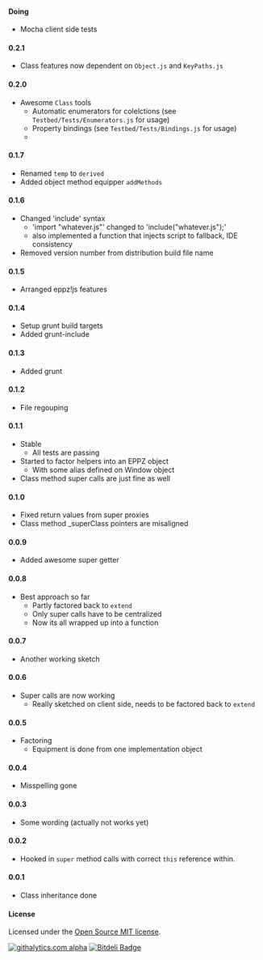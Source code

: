 #### Doing

+ Mocha client side tests


#### 0.2.1

+ Class features now dependent on `Object.js` and `KeyPaths.js`


#### 0.2.0

+ Awesome `Class` tools
    + Automatic enumerators for colelctions (see `Testbed/Tests/Enumerators.js` for usage)
    + Property bindings (see `Testbed/Tests/Bindings.js` for usage)
    +

#### 0.1.7

+ Renamed `temp` to `derived`
+ Added object method equipper `addMethods`


#### 0.1.6

+ Changed 'include' syntax
    + 'import "whatever.js"' changed to 'include("whatever.js");'
    + also implemented a function that injects script to fallback, IDE consistency
+ Removed version number from distribution build file name


#### 0.1.5

+ Arranged eppz!js features


#### 0.1.4

+ Setup grunt build targets
+ Added grunt-include


#### 0.1.3

+ Added grunt


#### 0.1.2

+ File regouping


#### 0.1.1

+ Stable
  + All tests are passing
+ Started to factor helpers into an EPPZ object
  + With some alias defined on Window object
+ Class method super calls are just fine as well


#### 0.1.0

+ Fixed return values from super proxies
+ Class method _superClass pointers are misaligned


#### 0.0.9

+ Added awesome super getter


#### 0.0.8

+ Best approach so far
  + Partly factored back to `extend`
  + Only super calls have to be centralized
  + Now its all wrapped up into a function


#### 0.0.7

+ Another working sketch


#### 0.0.6

+ Super calls are now working
  + Really sketched on client side, needs to be factored back to `extend`


#### 0.0.5

+ Factoring
  + Equipment is done from one implementation object


#### 0.0.4

+ Misspelling gone


#### 0.0.3

+ Some wording (actually not works yet)


#### 0.0.2

+ Hooked in `super` method calls with correct `this` reference within.


#### 0.0.1

+ Class inheritance done


#### License
Licensed under the [Open Source MIT license](http://en.wikipedia.org/wiki/MIT_License).

[![githalytics.com alpha](https://cruel-carlota.pagodabox.com/02949f8d26ad5362c8cbed6962cef669 "githalytics.com")](http://githalytics.com/eppz/eppz-js)
[![Bitdeli Badge](https://d2weczhvl823v0.cloudfront.net/eppz/eppz-js/trend.png)](https://bitdeli.com/free "Bitdeli Badge")
